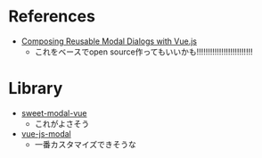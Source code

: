 
# References

+ [Composing Reusable Modal Dialogs with Vue.js](https://adamwathan.me/2016/01/04/composing-reusable-modal-dialogs-with-vuejs/)
  + これをベースでopen source作ってもいいかも!!!!!!!!!!!!!!!!!!!!!!!!!

# Library

+ [sweet-modal-vue](https://github.com/adeptoas/sweet-modal-vue)
  + これがよさそう
+ [vue-js-modal](https://github.com/euvl/vue-js-modal)
  + 一番カスタマイズできそうな